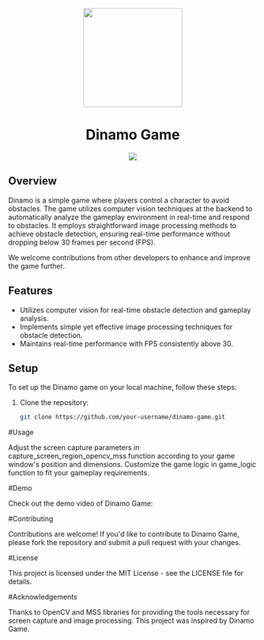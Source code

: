 <div align="center">
  <img src="[https://www.example.com/s](https://www.canva.com/design/DAGBP7UJIXY/l_iH5GZqZe7ided3KXeIUw/watch?utm_content=DAGBP7UJIXY&utm_campaign=designshare&utm_medium=link&utm_source=editor)" width="200" height="200">
</div>

<h1 align="center">Dinamo Game</h1>

<p align="center">
  <img src="https://www.example.com/demo.gif">
</p>

## Overview

Dinamo is a simple game where players control a character to avoid obstacles. The game utilizes computer vision techniques at the backend to automatically analyze the gameplay environment in real-time and respond to obstacles. It employs straightforward image processing methods to achieve obstacle detection, ensuring real-time performance without dropping below 30 frames per second (FPS).

We welcome contributions from other developers to enhance and improve the game further.

## Features

- Utilizes computer vision for real-time obstacle detection and gameplay analysis.
- Implements simple yet effective image processing techniques for obstacle detection.
- Maintains real-time performance with FPS consistently above 30.

## Setup

To set up the Dinamo game on your local machine, follow these steps:

1. Clone the repository:

   ```bash
   git clone https://github.com/your-username/dinamo-game.git

#Usage
<p>
Adjust the screen capture parameters in capture_screen_region_opencv_mss function according to your game window's position and dimensions.
Customize the game logic in game_logic function to fit your gameplay requirements.
</p>

#Demo
<p>Check out the demo video of Dinamo Game:</p>

#Contributing
<p>Contributions are welcome! If you'd like to contribute to Dinamo Game, please fork the repository and submit a pull request with your changes.
</p>
#License
<p>
This project is licensed under the MIT License - see the LICENSE file for details.
</p>
#Acknowledgements
<p>Thanks to OpenCV and MSS libraries for providing the tools necessary for screen capture and image processing.
This project was inspired by Dinamo Game.
</p>
